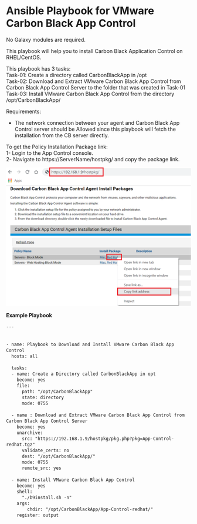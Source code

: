 # Ansible Playbook for VMware Carbon Black App Control

No Galaxy modules are required.

This playbook will help you to install Carbon Black Application Control on RHEL/CentOS.

This playbook has 3 tasks: <br>
Task-01: Create a directory called CarbonBlackApp in /opt <br>
Task-02: Download and Extract VMware Carbon Black App Control from Carbon Black App Control Server to the folder that was created in Task-01 <br>
Task-03: Install VMware Carbon Black App Control from the directory /opt/CarbonBlackApp/

Requirements:
- The network connection between your agent and Carbon Black App Control server should be Allowed since this playbook will fetch the installation from the CB server directly.

To get the Policy Installation Package link: <br>
1- Login to the App Control console. <br>
2- Navigate to https://ServerName/hostpkg/ and copy the package link. <br>

![Alt text](https://github.com/stivdahdah/ansible-carbon-black-app-control/blob/main/carbon_black_package_example.png?raw=true "CB Package")


**Example Playbook**


```
---


- name: Playbook to Download and Install VMware Carbon Black App Control
  hosts: all
  
  tasks:
  - name: Create a Directory called CarbonBlackApp in opt
    become: yes
    file:
      path: "/opt/CarbonBlackApp"
      state: directory
      mode: 0755

  - name : Download and Extract VMware Carbon Black App Control from Carbon Black App Control Server
    become: yes
    unarchive:
      src: "https://192.168.1.9/hostpkg/pkg.php?pkg=App-Control-redhat.tgz"
      validate_certs: no
      dest: "/opt/CarbonBlackApp/"
      mode: 0755
      remote_src: yes

  - name: Install VMware Carbon Black App Control
    become: yes
    shell:
      "./b9install.sh -n"
    args:
        chdir: "/opt/CarbonBlackApp/App-Control-redhat/" 
    register: output
```
